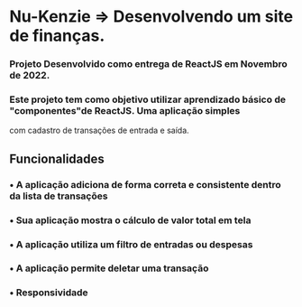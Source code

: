 # Nu-Kenzie => Desenvolvendo um site de finanças.

### Projeto Desenvolvido como entrega de ReactJS em Novembro de 2022.

### Este projeto tem como objetivo utilizar aprendizado básico de "componentes"de ReactJS. Uma aplicação simples
com cadastro de transações de entrada e saída.

## Funcionalidades

### • A aplicação adiciona de forma correta e consistente dentro da lista de transações 
### • Sua aplicação mostra o cálculo de valor total em tela
### • A aplicação utiliza um filtro de entradas ou despesas
### • A aplicação permite deletar uma transação
### • Responsividade


